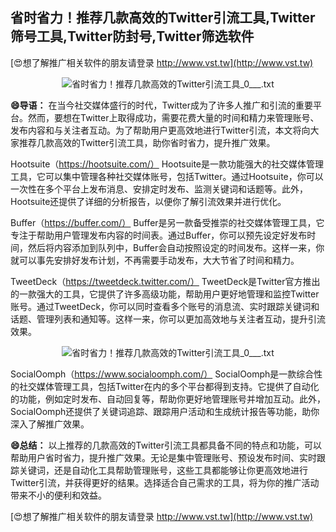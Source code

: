 ## **省时省力！推荐几款高效的Twitter引流工具,Twitter筛号工具,Twitter防封号,Twitter筛选软件**

[😍想了解推广相关软件的朋友请登录 http://www.vst.tw](http://www.vst.tw)

 <center><img src="https://vst.tw/MP4/tuiguang/png/3.png" alt="省时省力！推荐几款高效的Twitter引流工具_0___.txt"></center>

**😄导语：**
在当今社交媒体盛行的时代，Twitter成为了许多人推广和引流的重要平台。然而，要想在Twitter上取得成功，需要花费大量的时间和精力来管理账号、发布内容和与关注者互动。为了帮助用户更高效地进行Twitter引流，本文将向大家推荐几款高效的Twitter引流工具，助你省时省力，提升推广效果。

Hootsuite（https://hootsuite.com/）
Hootsuite是一款功能强大的社交媒体管理工具，它可以集中管理各种社交媒体账号，包括Twitter。通过Hootsuite，你可以一次性在多个平台上发布消息、安排定时发布、监测关键词和话题等。此外，Hootsuite还提供了详细的分析报告，以便你了解引流效果并进行优化。

Buffer（https://buffer.com/）
Buffer是另一款备受推崇的社交媒体管理工具，它专注于帮助用户管理发布内容的时间表。通过Buffer，你可以预先设定好发布时间，然后将内容添加到队列中，Buffer会自动按照设定的时间发布。这样一来，你就可以事先安排好发布计划，不再需要手动发布，大大节省了时间和精力。

TweetDeck（https://tweetdeck.twitter.com/）
TweetDeck是Twitter官方推出的一款强大的工具，它提供了许多高级功能，帮助用户更好地管理和监控Twitter账号。通过TweetDeck，你可以同时查看多个账号的消息流、实时跟踪关键词和话题、管理列表和通知等。这样一来，你可以更加高效地与关注者互动，提升引流效果。

 <center><img src="https://vst.tw/MP4/tuiguang/png/5.png" alt="省时省力！推荐几款高效的Twitter引流工具_0___.txt"></center>

SocialOomph（https://www.socialoomph.com/）
SocialOomph是一款综合性的社交媒体管理工具，包括Twitter在内的多个平台都得到支持。它提供了自动化的功能，例如定时发布、自动回复等，帮助你更好地管理账号并增加互动。此外，SocialOomph还提供了关键词追踪、跟踪用户活动和生成统计报告等功能，助你深入了解推广效果。

**😄总结：**
以上推荐的几款高效的Twitter引流工具都具备不同的特点和功能，可以帮助用户省时省力，提升推广效果。无论是集中管理账号、预设发布时间、实时跟踪关键词，还是自动化工具帮助管理账号，这些工具都能够让你更高效地进行Twitter引流，并获得更好的结果。选择适合自己需求的工具，将为你的推广活动带来不小的便利和效益。

[😍想了解推广相关软件的朋友请登录 http://www.vst.tw](http://www.vst.tw)



